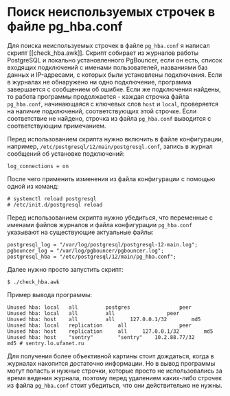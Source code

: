 Поиск неиспользуемых строчек в файле pg_hba.conf
================================================

Для поиска неиспользуемых строчек в файле `pg_hba.conf` я написал скрипт [[check_hba.awk]]. Скрипт собирает из журналов работы PostgreSQL и локально установленного PgBouncer, если он есть, список входящих подключений с именами пользователей, названиями баз данных и IP-адресами, с которых были установлены подключения. Если в журналах не обнаружено ни одно подключение, программа завершается с сообщением об ошибке. Если же подключения найдены, то работа программы продолжается - каждая строчка файла `pg_hba.conf`, начинающаяся с ключевых слов `host` и `local`, проверяется на наличие подключений, соответствующих  этой строчке. Если соответствие не найдено, строчка из файла `pg_hba.conf` выводится с соответствующим примечанием.

Перед использованием скрипта нужно включить в файле конфигурации, например, `/etc/postgresql/12/main/postgresql.conf`, запись в журнал сообщений об установке подключений:

    log_connections = on

После чего применить изменения из файла конфигурации с помощью одной из команд:

    # systemctl reload postgresql
    # /etc/init.d/postgresql reload

Перед использованием скрипта нужно убедиться, что переменные с именами файлов журналов и файла конфигурации `pg_hba.conf` указывают на существующие актуальные файлы:

    postgresql_log = "/var/log/postgresql/postgresql-12-main.log";
    pgbouncer_log = "/var/log/pgbouncer/pgbouncer.log";
    postgresql_hba = "/etc/postgresql/12/main/pg_hba.conf";

Далее нужно просто запустить скрипт:

    $ ./check_hba.awk

Пример вывода программы:

    Unused hba: local	all			postgres				peer
    Unused hba: local	all			all					peer
    Unused hba: host	all			all		127.0.0.1/32		md5
    Unused hba: local	replication		all					peer
    Unused hba: host	replication		all		127.0.0.1/32		md5
    Unused hba: host	"sentry"		"sentry"	10.2.88.77/32		md5 # sentry.lo.ufanet.ru

Для получения более объективной картины стоит дождаться, когда в журналах накопится достаточно информации. Но в вывод программы могут попасть и нужные строчки, которые просто не использовались за время ведения журнала, поэтому перед удалением каких-либо строчек из файла `pg_hba.conf` стоит убедиться, что они действительно не нужны.
